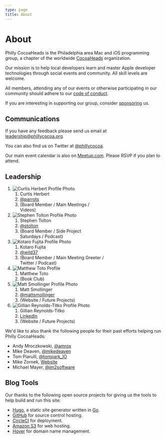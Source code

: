 ```yaml
---
type: page
title: About
---
```


# About

Philly CocoaHeads is the Philadelphia area Mac and iOS programming group, a chapter of the worldwide <a href="http://cocoaheads.org/">CocoaHeads</a> organization.

Our mission is to help local developers learn and master Apple developer technologies through social events and community. All skill levels are welcome.

All members, attending any of our events or otherwise participating in our community should adhere to our [code of conduct](/code-of-conduct).

If you are interesting in supporting our group, consider [sponsoring](/sponsorship) us.

## Communications

If you have any feedback please send us email at <leadership@phillycocoa.org>.

You can also find us on Twitter at [@phillycocoa](http://twitter.com/phillycocoa).

Our main event calendar is also on [Meetup.com](https://www.meetup.com/PhillyCocoaHeads/). Please RSVP if you plan to attend.

## Leadership

<ol class="leadership">

<li>
  <img src="https://www.gravatar.com/avatar/9b54e5324785eb939bcc8f15c724baf9?s=150" alt="Curtis Herbert Profile Photo">
  <ol class="info">
  <li class="name">Curtis Herbert</li>
  <li class="twitter"><a href="http://twitter.com/parrots">@parrots</a></li>
  <li class="responsibilities">(Board Member / Main Meetings /<br> Videos)</li>
  </ol>
</li>



<li>
  <img src="https://www.gravatar.com/avatar/b05e7cfb32dbd2c3ed159a1ac1e15165?s=150" alt="Stephen Tolton Profile Photo">
  <ol class="info">
  <li class="name">Stephen Tolton</li>
  <li class="twitter"><a href="http://twitter.com/stolton">@stolton</a></li>
  <li class="responsibilities">(Board Member / Side Project <br>Saturdays / Podcast)</li>
  </ol>
</li>

<li>
  <img src="https://www.gravatar.com/avatar/7aef4a1b4f67f1db1ff5ed28a7ac81ed?s=150" alt="Kotaro Fujita Profile Photo">
  <ol class="info">
  <li class="name">Kotaro Fujita</li>
  <li class="twitter"><a href="http://twitter.com/wild37">@wild37</a></li>
  <li class="responsibilities">(Board Member / Main Meeting Greeter /<br> Twitter / Podcast)</li>
  </ol>
</li>

<li>
  <img src="images/matt_profile_pic.jpg" alt="Matthew Toto Profile">
  <ol class="info">
  <li class="name">Matthew Toto</li>
  <li class="responsibilities">(Book Club)</li>
  </ol>
</li>

<li>
  <img src="https://www.gravatar.com/avatar/42267223014b3d0ec4f033ffe7cbda92?s=150" alt="Matt Smollinger Profile Photo">
  <ol class="info">
  <li class="name">Matt Smollinger</li>
  <li class="twitter"><a href="http://twitter.com/mattsmollinger">@mattsmollinger</a></li>
  <li class="responsibilities">(Website / Future Projects)</li>
  </ol>
</li>

<li>
  <img src="https://www.gravatar.com/avatar/41d38d758bfcbc0d546189dbc1d2fee9?s=150" alt="Gillian Reynolds-Titko Profile Photo">
  <ol class="info">
  <li class="name">Gillian Reynolds-Titko</li>
  <li class="twitter"><a href="https://www.linkedin.com/in/gillianreynoldstitko/">LinkedIn</a></li>
  <li class="responsibilities">(Website / Future Projects)</li>
  </ol>
</li>

</ol>

We'd like to also thank the following people for their past efforts helping run Philly CocoaHeads:

* Andy Mroczkowski, [@amrox](http://twitter.com/amrox)
* Mike Deaven, [@mikedeaven](https://twitter.com/mikedeaven)
* Tom Piarulli, [@tompark_IO](https://twitter.com/tompark_IO)
* Mike Zornek, [Website](http://mikezornek.com)
* Michael Mayer, [@jm2software](http://twitter.com/jm2software)

## Blog Tools

Our thanks to the following open source projects for giving us the tools to help build and run this site:

* [Hugo](https://gohugo.io/), a static site generator written in [Go](https://golang.org/).
* [GitHub](https://github.com/) for source control hosting.
* [CircleCI](https://circleci.com/) for deployment.
* [Amazon S3](https://aws.amazon.com/s3/) for web hosting.
* [Hover](https://www.hover.com/) for domain name management.
